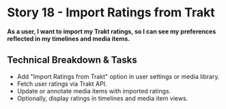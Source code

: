 # Story 18 - Import Ratings from Trakt

**As a user, I want to import my Trakt ratings, so I can see my preferences reflected in my timelines and media items.**

## Technical Breakdown & Tasks
- Add "Import Ratings from Trakt" option in user settings or media library.
- Fetch user ratings via Trakt API.
- Update or annotate media items with imported ratings.
- Optionally, display ratings in timelines and media item views.
